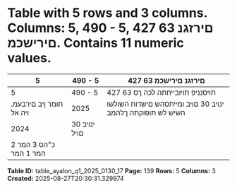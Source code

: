 # Table with 5 rows and 3 columns. Columns: 5, 490 - 5, 427 63 םירזגנ םירישכמ. Contains 11 numeric values.

| 5 | 490 - 5 | 427 63 םירזגנ םירישכמ |
|---|---|---|
| 5 | 490 - 5 | 427 63 תויסנניפ תויובייחתה לכה ךס |
| .תומר ןיב םירבעמ ויה אל | 2025 | ינויב 30 םויב ומייתסהש םישדוח השולשו השיש לש תופוקתה ךלהמב |
| 2024 | ינויב 30 םויל |  |
| כ"הס 3 המר 2 המר 1 המר |  |  |

**Table ID:** table_ayalon_q1_2025_0130_17
**Page:** 139
**Rows:** 5
**Columns:** 3
**Created:** 2025-08-27T20:30:31.329974
